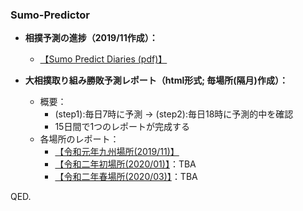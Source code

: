 ### Sumo-Predictor
- **相撲予測の進捗（2019/11作成）：**
  - [【Sumo Predict Diaries (pdf)】](https://ryutoro-galois.github.io/sumo-predictor/SumoPredictDiaries_v1_201911.pdf)

- **大相撲取り組み勝敗予測レポート（html形式; 毎場所(隔月)作成）：**
  - 概要：
    - (step1):毎日7時に予測 -> (step2):毎日18時に予測的中を確認
    - 15日間で1つのレポートが完成する
  - 各場所のレポート：
    - [【令和元年九州場所(2019/11)】](https://ryutoro-galois.github.io/sumo-predictor/PredResult_sumo_targetYM_201911.html)
    - [【令和二年初場所(2020/01)】](https://ryutoro-galois.github.io/sumo-predictor/PredResult_sumo_targetYM_202001.html)：TBA
    - [【令和二年春場所(2020/03)】](https://ryutoro-galois.github.io/sumo-predictor/PredResult_sumo_targetYM_202001.html)：TBA

QED.
